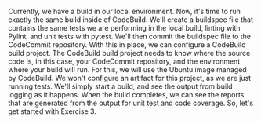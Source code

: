 Currently, we have a build in our local environment. Now, it's time to run exactly the same build inside of CodeBuild. We'll create a buildspec file that contains the same tests we are performing in the local build, linting with Pylint, and unit tests with pytest. We'll then commit the buildspec file to the CodeCommit repository. With this in place, we can configure a CodeBuild build project. The CodeBuild build project needs to know where the source code is, in this case, your CodeCommit repository, and the environment where your build will run. For this, we will use the Ubuntu image managed by CodeBuild. We won't configure an artifact for this project, as we are just running tests. We'll simply start a build, and see the output from build logging as it happens. When the build completes, we can see the reports that are generated from the output for unit test and code coverage. So, let's get started with Exercise 3.